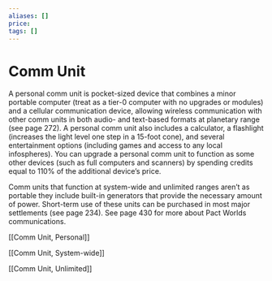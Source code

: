 ```yaml
---
aliases: []
price: 
tags: []
---
```


# Comm Unit

A personal comm unit is pocket-sized device that combines a minor portable computer (treat as a tier-0 computer with no upgrades or modules) and a cellular communication device, allowing wireless communication with other comm units in both audio- and text-based formats at planetary range (see page 272). A personal comm unit also includes a calculator, a flashlight (increases the light level one step in a 15-foot cone), and several entertainment options (including games and access to any local infospheres). You can upgrade a personal comm unit to function as some other devices (such as full computers and scanners) by spending credits equal to 110% of the additional device’s price.



Comm units that function at system-wide and unlimited ranges aren’t as portable they include built-in generators that provide the necessary amount of power. Short-term use of these units can be purchased in most major settlements (see page 234).
See page 430 for more about Pact Worlds communications.

[[Comm Unit, Personal]]

[[Comm Unit, System-wide]]

[[Comm Unit, Unlimited]]

